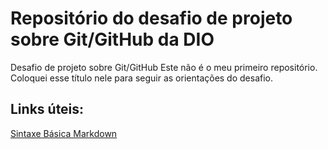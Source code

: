# Repositório do desafio de projeto sobre Git/GitHub da DIO 
Desafio de projeto sobre Git/GitHub
Este não é o meu primeiro repositório. Coloquei esse título nele para seguir as orientações do desafio.


## Links úteis:
[Sintaxe Básica Markdown](https://www.markdownguide.org/)
